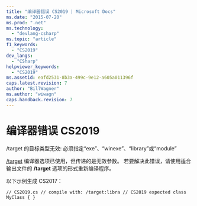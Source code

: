 ```yaml
---
title: "编译器错误 CS2019 | Microsoft Docs"
ms.date: "2015-07-20"
ms.prod: ".net"
ms.technology: 
  - "devlang-csharp"
ms.topic: "article"
f1_keywords: 
  - "CS2019"
dev_langs: 
  - "CSharp"
helpviewer_keywords: 
  - "CS2019"
ms.assetid: eafd2531-8b3a-499c-9e12-a605a011396f
caps.latest.revision: 7
author: "BillWagner"
ms.author: "wiwagn"
caps.handback.revision: 7
---
```

# 编译器错误 CS2019
\/target 的目标类型无效: 必须指定“exe”、“winexe”、“library”或“module”  
  
 [\/target](../../csharp/language-reference/compiler-options/target-compiler-option.md) 编译器选项已使用，但传递的是无效参数。 若要解决此错误，请使用适合输出文件的 **\/target** 选项的形式重新编译程序。  
  
 以下示例生成 CS2017：  
  
```  
// CS2019.cs // compile with: /target:libra // CS2019 expected class MyClass { }  
```